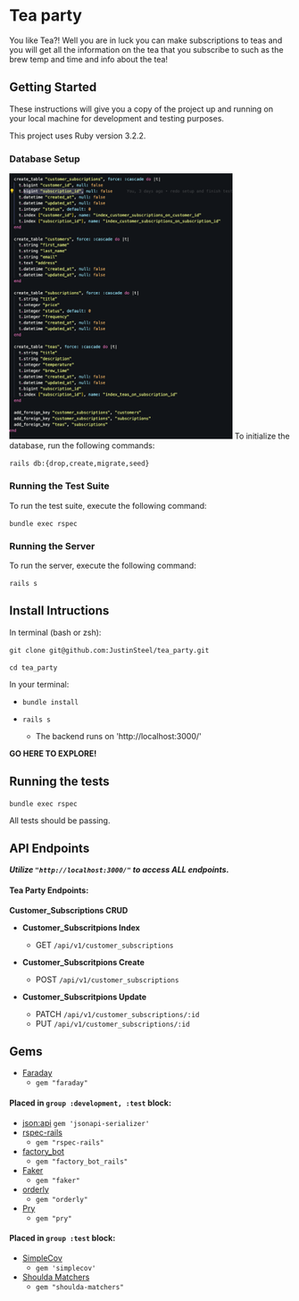 # Tea party

You like Tea?! Well you are in luck you can make subscriptions to teas and you will get all the information on the tea that you subscribe to such as the brew temp and time and info about the tea!


## Getting Started

These instructions will give you a copy of the project up and running on your local machine for development and testing purposes. 

This project uses Ruby version 3.2.2.

### Database Setup
<img src="image.png" alt="Alt text" width="400"/>
To initialize the database, run the following commands:

`rails db:{drop,create,migrate,seed}`

### Running the Test Suite

To run the test suite, execute the following command:

`bundle exec rspec`

### Running the Server

To run the server, execute the following command:

`rails s`


## Install Intructions

In terminal (bash or zsh):

```git clone git@github.com:JustinSteel/tea_party.git```

```cd tea_party``` 


In your terminal: 

- ```bundle install```  
- ```rails s```  

  - The backend runs on 'http://localhost:3000/'
  

**GO HERE TO EXPLORE!**


## Running the tests

```bundle exec rspec```  

All tests should be passing.


## API Endpoints

***Utilize `"http://localhost:3000/"` to access ALL endpoints.*** 

#### Tea Party Endpoints:

**Customer_Subscriptions CRUD**

- **Customer_Subscritpions Index**
    
    - GET `/api/v1/customer_subscriptions`

- **Customer_Subscritpions Create**
    
    - POST `/api/v1/customer_subscriptions`

- **Customer_Subscritpions Update**
    
    - PATCH `/api/v1/customer_subscriptions/:id`
    - PUT `/api/v1/customer_subscriptions/:id`


## Gems 

- [Faraday](https://lostisland.github.io/faraday/#/)
  - `gem "faraday"`

#### Placed in `group :development, :test` block:

- [json:api](https://jsonapi.org/)
    `gem 'jsonapi-serializer'`
- [rspec-rails](https://github.com/rspec/rspec-rails)
    - `gem "rspec-rails"`
- [factory_bot](https://github.com/thoughtbot/factory_bot)
    - `gem "factory_bot_rails"`
- [Faker](https://github.com/faker-ruby/faker)
    - `gem "faker"`
- [orderly](https://github.com/jmondo/orderly)
    - `gem "orderly"`
- [Pry](https://github.com/pry/pry)
    - `gem "pry"`

#### Placed in `group :test` block:

- [SimpleCov](https://github.com/simplecov-ruby/simplecov)
    - `gem 'simplecov'`
- [Shoulda Matchers](https://github.com/thoughtbot/shoulda-matchers)
    - `gem "shoulda-matchers"`